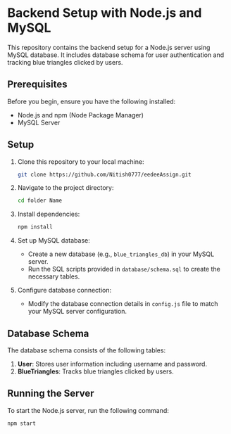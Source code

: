 # Backend Setup with Node.js and MySQL

This repository contains the backend setup for a Node.js server using MySQL database. It includes database schema for user authentication and tracking blue triangles clicked by users.

## Prerequisites

Before you begin, ensure you have the following installed:

- Node.js and npm (Node Package Manager)
- MySQL Server

## Setup

1. Clone this repository to your local machine:

    ```bash
    git clone https://github.com/Nitish0777/eedeeAssign.git
    ```

2. Navigate to the project directory:

    ```bash
    cd folder Name
    ```

3. Install dependencies:

    ```bash
    npm install
    ```

4. Set up MySQL database:

    - Create a new database (e.g., `blue_triangles_db`) in your MySQL server.
    - Run the SQL scripts provided in `database/schema.sql` to create the necessary tables.

5. Configure database connection:

    - Modify the database connection details in `config.js` file to match your MySQL server configuration.

## Database Schema

The database schema consists of the following tables:

1. **User**: Stores user information including username and password.
2. **BlueTriangles**: Tracks blue triangles clicked by users.

## Running the Server

To start the Node.js server, run the following command:

```bash
npm start
